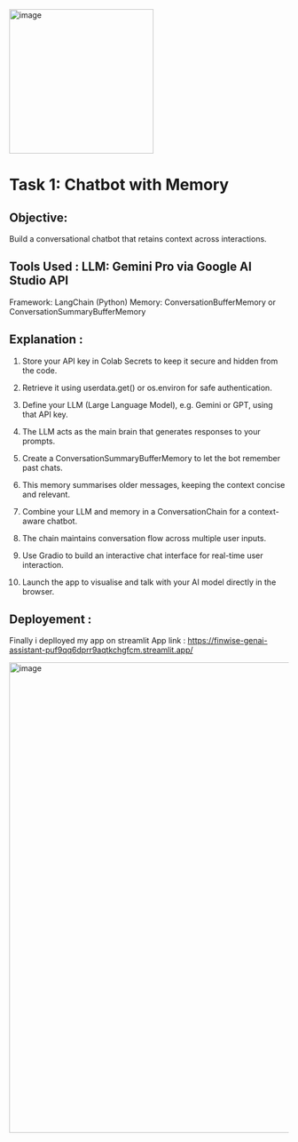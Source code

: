 <img width="260" height="260" alt="image" src="https://github.com/user-attachments/assets/3e53cc7e-0a0f-4373-bed2-d31e5e495f06" />



# Task 1: Chatbot with Memory

## Objective:
Build a conversational chatbot that retains context across interactions.

## Tools Used : LLM: Gemini Pro via Google AI Studio API
Framework: LangChain (Python)
Memory: ConversationBufferMemory or ConversationSummaryBufferMemory

## Explanation : 

1. Store your API key in Colab Secrets to keep it secure and hidden from the code.

2. Retrieve it using userdata.get() or os.environ for safe authentication.

3. Define your LLM (Large Language Model), e.g. Gemini or GPT, using that API key.

4. The LLM acts as the main brain that generates responses to your prompts.

5. Create a ConversationSummaryBufferMemory to let the bot remember past chats.

6. This memory summarises older messages, keeping the context concise and relevant.

7. Combine your LLM and memory in a ConversationChain for a context-aware chatbot.

8. The chain maintains conversation flow across multiple user inputs.

9. Use Gradio to build an interactive chat interface for real-time user interaction.

10. Launch the app to visualise and talk with your AI model directly in the browser.

## Deployement : 

Finally i deplloyed my app on streamlit 
App link : https://finwise-genai-assistant-puf9qq6dprr9aqtkchgfcm.streamlit.app/

<img width="1903" height="847" alt="image" src="https://github.com/user-attachments/assets/ba75a161-9c49-4514-96f9-3b8df3973d99" />


